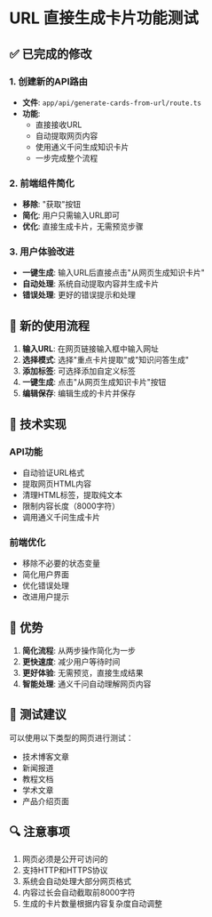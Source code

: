 # URL 直接生成卡片功能测试

## ✅ 已完成的修改

### 1. 创建新的API路由
- **文件**: `app/api/generate-cards-from-url/route.ts`
- **功能**: 
  - 直接接收URL
  - 自动提取网页内容
  - 使用通义千问生成知识卡片
  - 一步完成整个流程

### 2. 前端组件简化
- **移除**: "获取"按钮
- **简化**: 用户只需输入URL即可
- **优化**: 直接生成卡片，无需预览步骤

### 3. 用户体验改进
- **一键生成**: 输入URL后直接点击"从网页生成知识卡片"
- **自动处理**: 系统自动提取内容并生成卡片
- **错误处理**: 更好的错误提示和处理

## 🎯 新的使用流程

1. **输入URL**: 在网页链接输入框中输入网址
2. **选择模式**: 选择"重点卡片提取"或"知识问答生成"
3. **添加标签**: 可选择添加自定义标签
4. **一键生成**: 点击"从网页生成知识卡片"按钮
5. **编辑保存**: 编辑生成的卡片并保存

## 🔧 技术实现

### API功能
- 自动验证URL格式
- 提取网页HTML内容
- 清理HTML标签，提取纯文本
- 限制内容长度（8000字符）
- 调用通义千问生成卡片

### 前端优化
- 移除不必要的状态变量
- 简化用户界面
- 优化错误处理
- 改进用户提示

## 🚀 优势

1. **简化流程**: 从两步操作简化为一步
2. **更快速度**: 减少用户等待时间
3. **更好体验**: 无需预览，直接生成结果
4. **智能处理**: 通义千问自动理解网页内容

## 📝 测试建议

可以使用以下类型的网页进行测试：
- 技术博客文章
- 新闻报道
- 教程文档
- 学术文章
- 产品介绍页面

## 🔍 注意事项

1. 网页必须是公开可访问的
2. 支持HTTP和HTTPS协议
3. 系统会自动处理大部分网页格式
4. 内容过长会自动截取前8000字符
5. 生成的卡片数量根据内容复杂度自动调整
